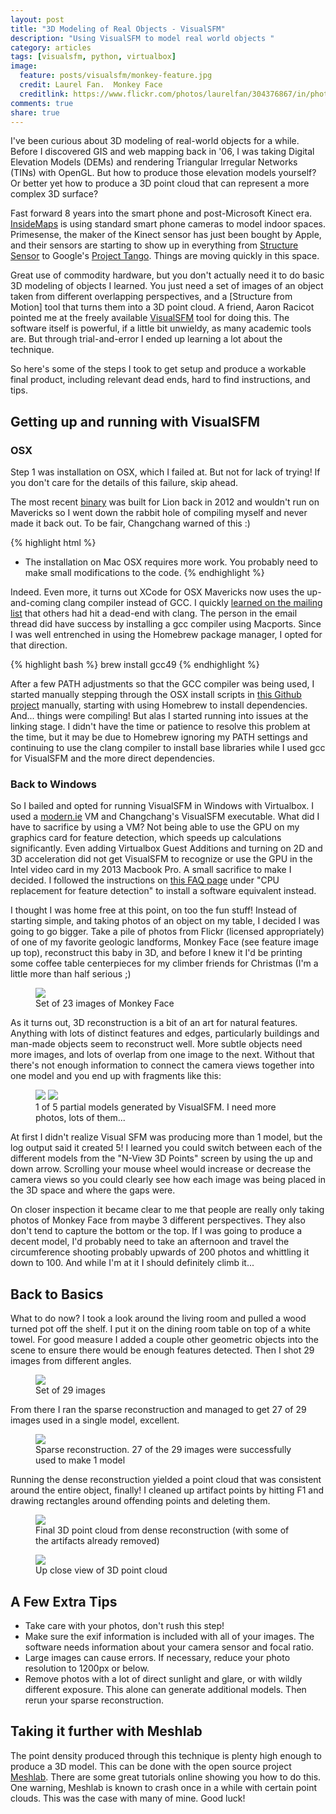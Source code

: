 ```yaml
---
layout: post
title: "3D Modeling of Real Objects - VisualSFM"
description: "Using VisualSFM to model real world objects "
category: articles
tags: [visualsfm, python, virtualbox]
image:
  feature: posts/visualsfm/monkey-feature.jpg
  credit: Laurel Fan.  Monkey Face
  creditlink: https://www.flickr.com/photos/laurelfan/304376867/in/photolist-sU1D2-2V6M7s-2V6N2Y-2V2obK-2V2oqi-6ZVejj-4x5ULw-6ZRf22-6ZRfoV-7YNdD-c7u4iG-c7u2NN-c7u37G-c7u3Ub-4x5UJA-4x5UsJ-4x1Jsc-4x5UGS-4x5UmL-4x5UAA-4x1K3K-4uB3dK-4uB3f6-4x1JFX-4x5UQb-4x5Ue9-4x1K1T-4x1L7i-4x5Uwu-4x1Joi-4x5U4o-4x1Jhv-4x5UbG-4x1KpB-4x1KCM-4x1Kig-4x1KmZ-4x5Vh7-4x5V8A-4x5V3o-4x5VdE-4x5Vbj-4x1JmM-4x5UgE-6r3pNq-6ZReJ4-4x1L2t-4x1KkR-2V2mZr-4uB3kc
comments: true
share: true
---
```


I've been curious about 3D modeling of real-world objects for a while.  Before I discovered GIS and web mapping back in '06, I was taking Digital Elevation Models (DEMs) and rendering Triangular Irregular Networks (TINs) with OpenGL.  But how to produce those elevation models yourself?  Or better yet how to produce a 3D point cloud that can represent a more complex 3D surface?

Fast forward 8 years into the smart phone and post-Microsoft Kinect era.  [InsideMaps](https://www.insidemaps.com/) is using standard smart phone cameras to model indoor spaces.  Primesense, the maker of the Kinect sensor has just been bought by Apple, and their sensors are starting to show up in everything from [Structure Sensor](http://structure.io) to Google's [Project Tango](https://www.google.com/atap/projecttango/).  Things are moving quickly in this space.

Great use of commodity hardware, but you don't actually need it to do basic 3D modeling of objects I learned.  You just need a set of images of an object taken from different overlapping perspectives, and a [Structure from Motion] tool that turns them into a 3D point cloud.  A friend, Aaron Racicot pointed me at the freely available [VisualSFM](http://ccwu.me/vsfm/) tool for doing this.  The software itself is powerful, if a little bit unwieldy, as many academic tools are.  But through trial-and-error I ended up learning a lot about the technique.  

So here's some of the steps I took to get setup and produce a workable final product, including relevant dead ends, hard to find instructions, and tips.

## Getting up and running with VisualSFM

### OSX

Step 1 was installation on OSX, which I failed at.  But not for lack of trying!  If you don't care for the details of this failure, skip ahead.  

The most recent [binary](https://dl.dropbox.com/u/3952686/VisualSFM.0.5.18-R2.zip) was built for Lion back in 2012 and wouldn't run on Mavericks so I went down the rabbit hole of compiling myself and never made it back out.  To be fair, Changchang warned of this :)

{% highlight html %}
* The installation on Mac OSX requires more work.
You probably need to make small modifications to the code.
{% endhighlight %}

Indeed.  Even more, it turns out XCode for OSX Mavericks now uses the up-and-coming clang compiler instead of GCC.  I quickly [learned on the mailing list](https://groups.google.com/forum/#!msg/vsfm/wMB-Ya1WDgM/Kf1TFjuDxQEJ) that others had hit a dead-end with clang.  The person in the email thread did have success by installing a gcc compiler using Macports.  Since I was well entrenched in using the Homebrew package manager, I opted for that direction.

{% highlight bash %}
brew install gcc49
{% endhighlight %}

After a few PATH adjustments so that the GCC compiler was being used, I started manually stepping through the OSX install scripts in [this Github project](https://github.com/iromu/vsfm-osx) manually, starting with using Homebrew to install dependencies.  And... things were compiling!  But alas I started running into issues at the linking stage.  I didn't have the time or patience to resolve this problem at the time, but it may be due to Homebrew ignoring my PATH settings and continuing to use the clang compiler to install base libraries while I used gcc for VisualSFM and the more direct dependencies.

### Back to Windows

So I bailed and opted for running VisualSFM in Windows with Virtualbox.  I used a [modern.ie](http://modern.ie/en-us) VM and Changchang's VisualSFM executable.  What did I have to sacrifice by using a VM?  Not being able to use the GPU on my graphics card for feature detection, which speeds up calculations significantly.  Even adding Virtualbox Guest Additions and turning on 2D and 3D acceleration did not get VisualSFM to recognize or use the GPU in the Intel video card in my 2013 Macbook Pro.  A small sacrifice to make I decided.  I followed the instructions on [this FAQ page](http://ccwu.me/vsfm/doc.html#dep) under "CPU replacement for feature detection" to install a software equivalent instead.

I thought I was home free at this point, on too the fun stuff!  Instead of starting simple, and taking photos of an object on my table, I decided I was going to go bigger.  Take a pile of photos from Flickr (licensed appropriately) of one of my favorite geologic landforms, Monkey Face (see feature image up top), reconstruct this baby in 3D, and before I knew it I'd be printing some coffee table centerpieces for my climber friends for Christmas (I'm a little more than half serious ;)

<figure>
    <a href="/images/posts/visualsfm/monkey-face-images.jpg"><img src="/images/posts/visualsfm/monkey-face-images.jpg"></a>
    <figcaption>Set of 23 images of Monkey Face</figcaption>
</figure>

As it turns out, 3D reconstruction is a bit of an art for natural features.  Anything with lots of distinct features and edges, particularly buildings and man-made objects seem to reconstruct well.  More subtle objects need more images, and lots of overlap from one image to the next.  Without that there's not enough information to connect the camera views together into one model and you end up with fragments like this:

<figure class="half">
    <a href="/images/posts/visualsfm/monkey-part1.jpg"><img src="/images/posts/visualsfm/monkey-part1.jpg"></a>
    <a href="/images/posts/visualsfm/monkey-part2.jpg"><img src="/images/posts/visualsfm/monkey-part2.jpg"></a>
    <figcaption>1 of 5 partial models generated by VisualSFM.  I need more photos, lots of them...</figcaption>
</figure>

At first I didn't realize Visual SFM was producing more than 1 model, but the log output said it created 5!  I learned you could switch between each of the different models from the "N-View 3D Points" screen by using the up and down arrow.  Scrolling your mouse wheel would increase or decrease the camera views so you could clearly see how each image was being placed in the 3D space and where the gaps were.

On closer inspection it became clear to me that people are really only taking photos of Monkey Face from maybe 3 different perspectives.  They also don't tend to capture the bottom or the top.  If I was going to produce a decent model, I'd probably need to take an afternoon and travel the circumference shooting probably upwards of 200 photos and whittling it down to 100.  And while I'm at it I should definitely climb it...

## Back to Basics

What to do now?  I took a look around the living room and pulled a wood turned pot off the shelf.  I put it on the dining room table on top of a white towel.  For good measure I added a couple other geometric objects into the scene to ensure there would be enough features detected.  Then I shot 29 images from different angles.

<figure>
    <a href="/images/posts/visualsfm/woodpot-images.jpg"><img src="/images/posts/visualsfm/woodpot-images.jpg"></a>
    <figcaption>Set of 29 images</figcaption>
</figure>

From there I ran the sparse reconstruction and managed to get 27 of 29 images used in a single model, excellent.

<figure>
    <a href="/images/posts/visualsfm/woodpot-sparse.jpg"><img src="/images/posts/visualsfm/woodpot-sparse.jpg"></a>
    <figcaption>Sparse reconstruction.  27 of the 29 images were successfully used to make 1 model</figcaption>
</figure>

Running the dense reconstruction yielded a point cloud that was consistent around the entire object, finally!  I cleaned up artifact points by hitting F1 and drawing rectangles around offending points and deleting them.

<figure>
    <a href="/images/posts/visualsfm/woodpot-dense.jpg"><img src="/images/posts/visualsfm/woodpot-dense.jpg"></a>
    <figcaption>Final 3D point cloud from dense reconstruction (with some of the artifacts already removed)</figcaption>
</figure>

<figure>
    <a href="/images/posts/visualsfm/woodpot-dense-close.jpg"><img src="/images/posts/visualsfm/woodpot-dense-close.jpg"></a>
    <figcaption>Up close view of 3D point cloud</figcaption>
</figure>

## A Few Extra Tips

* Take care with your photos, don't rush this step!
* Make sure the exif information is included with all of your images.  The software needs information about your camera sensor and focal ratio.
* Large images can cause errors.  If necessary, reduce your photo resolution to 1200px or below.
* Remove photos with a lot of direct sunlight and glare, or with wildly different exposure.  This alone can generate additional models.  Then rerun your sparse reconstruction.

## Taking it further with Meshlab

The point density produced through this technique is plenty high enough to produce a 3D model.  This can be done with the open source project [Meshlab](http://meshlab.sourceforge.net/).  There are some great tutorials online showing you how to do this.  One warning, Meshlab is known to crash once in a while with certain point clouds.  This was the case with many of mine.  Good luck!
